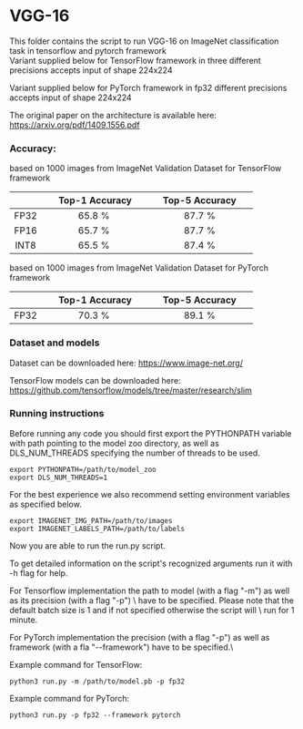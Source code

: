 # VGG-16


This folder contains the script to run VGG-16 on ImageNet classification task in tensorflow and pytorch framework\
Variant supplied below for TensorFlow framework in three different precisions accepts input of shape 224x224

Variant supplied below for PyTorch framework in fp32 different precisions accepts input of shape 224x224

The original paper on the architecture is available here: https://arxiv.org/pdf/1409.1556.pdf


### Accuracy:

based on 1000 images from ImageNet Validation Dataset for TensorFlow framework

|   | &nbsp;&nbsp;&nbsp;&nbsp; Top-1 Accuracy&nbsp;&nbsp;&nbsp;&nbsp;  |&nbsp;&nbsp;&nbsp;&nbsp; Top-5 Accuracy &nbsp;&nbsp;&nbsp;&nbsp; |
|:---:|:---:|:---:|
| FP32  | 65.8 %  | 87.7 %  |
| FP16  | 65.7 %  | 87.7 %  |
| INT8  | 65.5 %  | 87.4 %  |

based on 1000 images from ImageNet Validation Dataset for PyTorch framework

|   | &nbsp;&nbsp;&nbsp;&nbsp; Top-1 Accuracy&nbsp;&nbsp;&nbsp;&nbsp;  |&nbsp;&nbsp;&nbsp;&nbsp; Top-5 Accuracy &nbsp;&nbsp;&nbsp;&nbsp; |
|:---:|:---:|:---:|
| FP32  | 70.3 %  | 89.1 %  |


### Dataset and models

Dataset can be downloaded here: https://www.image-net.org/

TensorFlow models can be downloaded here: https://github.com/tensorflow/models/tree/master/research/slim

### Running instructions

Before running any code you should first export the PYTHONPATH variable with path pointing to the model zoo directory,
as well as DLS_NUM_THREADS specifying the number of threads to be used.

```
export PYTHONPATH=/path/to/model_zoo
export DLS_NUM_THREADS=1
```

For the best experience we also recommend setting environment variables as specified below.

```
export IMAGENET_IMG_PATH=/path/to/images
export IMAGENET_LABELS_PATH=/path/to/labels
```

Now you are able to run the run.py script. 

To get detailed information on the script's recognized arguments run it with -h flag for help.

For Tensorflow implementation the path to model (with a flag "-m") as well as its precision (with a flag "-p") \ 
have to be specified. Please note that the default batch size is 1 and if not specified otherwise the script will \ 
run for 1 minute.

For PyTorch implementation the precision (with a flag "-p") as well as framework (with a fla "--framework") have to be specified.\

Example command for TensorFlow: 

```
python3 run.py -m /path/to/model.pb -p fp32
```

Example command for PyTorch:

```
python3 run.py -p fp32 --framework pytorch
```
